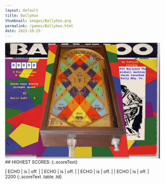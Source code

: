 ```yaml
---
layout: default
title: Ballyhoo
thumbnail: images/Ballyhoo.png
permalink: /games/Ballyhoo.html
date: 2023-10-25
---
```


<img src="../images/Ballyhoo.png" class="gameThumbnail img-fluid mx-auto align-middle">
## HIGHEST SCORES:
{:.scoreText}

| ECHO | is | off. | 
| ECHO | is | off. | 
| ECHO | is | off. | 
| ECHO | is | off. | 
2200 
{:.scoreText .table .td}
